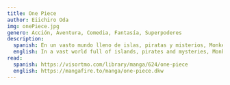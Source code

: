 ```yaml
---
title: One Piece
author: Eiichiro Oda
img: onePiece.jpg
genero: Acción, Aventura, Comedia, Fantasía, Superpoderes
description:
  spanish: En un vasto mundo lleno de islas, piratas y misterios, Monkey D. Luffy, un joven con un sueño insaciable, busca el legendario tesoro conocido como el One Piece para convertirse en el Rey de los Piratas. Acompañado por su tripulación, los Sombrero de Paja, Luffy navega los peligrosos mares del Grand Line, enfrentándose a poderosos adversarios y desafiando la mismísima lógica del mundo. Gracias a los poderes de la fruta del diablo, Luffy se estira como el caucho, pero lo que realmente lo distingue es su inquebrantable voluntad y el deseo de proteger a sus amigos a toda costa.
  english: In a vast world full of islands, pirates and mysteries, Monkey D. Luffy, a young man with an insatiable dream, searches for the legendary treasure known as the One Piece to become the King of Pirates. Accompanied by his crew, the Straw Hats, Luffy navigates the dangerous seas of the Grand Line, facing powerful adversaries and defying the very logic of the world. Thanks to the powers of the Devil Fruit, Luffy stretches like rubber, but what really sets him apart is his unbreakable will and desire to protect his friends at all costs.
read:
  spanish: https://visortmo.com/library/manga/624/one-piece
  english: https://mangafire.to/manga/one-piece.dkw
---
```

